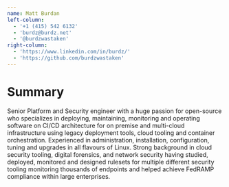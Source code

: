 ```yaml
---
name: Matt Burdan
left-column:
  - '+1 (415) 542 6132'
  - 'burdz@burdz.net'
  - '@burdzwastaken'
right-column:
  - 'https://www.linkedin.com/in/burdz/'
  - 'https://github.com/burdzwastaken'
---
```


# Summary

Senior Platform and Security engineer with a huge passion for open-source who specializes in deploying, maintaining, monitoring and operating software on CI/CD architecture for on premise and multi-cloud infrastructure using legacy deployment tools, cloud tooling and container orchestration. Experienced in administration, installation, configuration, tuning and upgrades in all flavours of Linux. Strong background in cloud security tooling, digital forensics, and network security having studied, deployed, monitored and designed rulesets for multiple different security tooling monitoring thousands of endpoints and helped achieve FedRAMP compliance within large enterprises.

